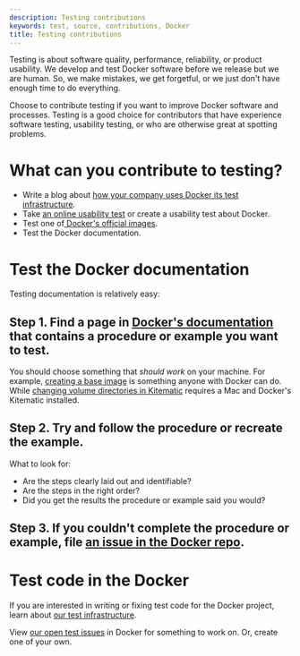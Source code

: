 ```yaml
---
description: Testing contributions
keywords: test, source, contributions, Docker
title: Testing contributions
---
```


Testing is about software quality, performance, reliability, or product
usability. We develop and test Docker software before we release but we are
human. So, we make mistakes, we get forgetful, or we just don't have enough
time to do everything.

Choose to contribute testing if you want to improve Docker software and
processes. Testing is a good choice for contributors that have experience
software testing, usability testing, or who are otherwise great at spotting
problems.

# What can you contribute to testing?

* Write a blog about <a href="http://www.appneta.com/blog/automated-testing-with-docker/" target="_blank">how your company uses Docker its test infrastructure</a>.
* Take <a href="http://ows.io/tj/w88v3siv" target="_blank">an online usability test</a> or create a usability test about Docker.
* Test one of<a href="https://github.com/docker-library/official-images/issues"> Docker's official images</a>.
* Test the Docker documentation.


# Test the Docker documentation

Testing documentation is relatively easy:

## Step 1.  Find a page in <a href="/" target="_blank">Docker's documentation</a> that contains a procedure or example you want to test.

You should choose something that _should work_ on your machine. For example,
<a href="/engine/userguide/eng-image/baseimages/" target="_blank">creating
a base image</a> is something anyone with Docker can do. While <a
href="https://kitematic.com/docs/managing-volumes/" target="_blank">changing
volume directories in Kitematic</a> requires a Mac and Docker's Kitematic
installed.

## Step 2.  Try and follow the procedure or recreate the example.

What to look for:

 * Are the steps clearly laid out and identifiable?
 * Are the steps in the right order?
 * Did you get the results the procedure or example said you would?

## Step 3.  If you couldn't complete the procedure or example, file <a href="https://github.com/docker/docker/issues/new" target="_blank">an issue in the Docker repo</a>.

# Test code in the Docker

If you are interested in writing or fixing test code for the Docker project, learn  about  <a href="/opensource/project/test-and-docs/" target="_blank">our test infrastructure</a>.

View <a href="https://goo.gl/JWuQPJ" target="_blank"> our open test issues</a> in Docker for something to work on. Or, create one of your own.
